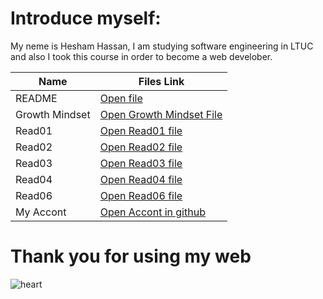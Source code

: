 # Introduce myself:
My neme is Hesham Hassan, I am studying software engineering in LTUC and also I took this course in order to become a web develober.

 | Name  | Files Link |
 | ----- | ------------- |
  | README  | [Open file](https://hesham-hassan9.github.io/reading-notes-Repo)|
 | Growth Mindset  | [Open Growth Mindset File](https://hesham-hassan9.github.io/reading-notes-Repo/GrowthMindset) |
 |  Read01  | [Open Read01 file](https://hesham-hassan9.github.io/reading-notes-Repo/Read01)  | 
 | Read02  | [Open Read02 file](https://hesham-hassan9.github.io/reading-notes-Repo/Read02)  |
 |  Read03  | [Open Read03 file](https://hesham-hassan9.github.io/reading-notes-Repo/Read03)  | 
 | Read04  | [Open Read04 file](https://hesham-hassan9.github.io/reading-notes-Repo/Read04)  |
 | Read06  | [Open Read06 file](https://hesham-hassan9.github.io/reading-notes-Repo/Read06)  |
 | My Accont  | [Open Accont in github](https://github.com/Hesham-Hassan9)  |

# Thank you for using my web 
![heart](https://upload.wikimedia.org/wikipedia/commons/thumb/f/f1/Heart_coraz%C3%B3n.svg/1200px-Heart_coraz%C3%B3n.svg.png)
